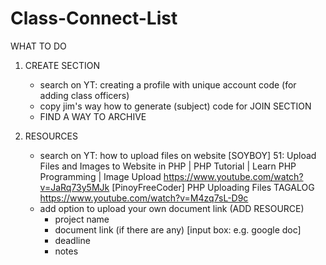 # Class-Connect-List

WHAT TO DO
1. CREATE SECTION
    - search on YT: creating a profile with unique account code (for adding class officers)
    - copy jim's way how to generate (subject) code for JOIN SECTION
    - FIND A WAY TO ARCHIVE

2. RESOURCES
    - search on YT: how to upload files on website 
        [SOYBOY] 51: Upload Files and Images to Website in PHP | PHP Tutorial | Learn PHP Programming | Image Upload
            https://www.youtube.com/watch?v=JaRq73y5MJk
        [PinoyFreeCoder] PHP Uploading Files TAGALOG
            https://www.youtube.com/watch?v=M4zq7sL-D9c
    - add option to upload your own document link (ADD RESOURCE)
        - project name
        - document link (if there are any) [input box: e.g. google doc]
        - deadline 
        - notes